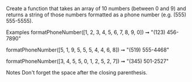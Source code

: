 Create a function that takes an array of 10 numbers (between 0 and 9) and returns a string of those numbers formatted as a phone number (e.g. (555) 555-5555).

Examples
formatPhoneNumber([1, 2, 3, 4, 5, 6, 7, 8, 9, 0]) ➞ "(123) 456-7890"

formatPhoneNumber([5, 1, 9, 5, 5, 5, 4, 4, 6, 8]) ➞ "(519) 555-4468"

formatPhoneNumber([3, 4, 5, 5, 0, 1, 2, 5, 2, 7]) ➞ "(345) 501-2527"

Notes
Don't forget the space after the closing parenthesis.